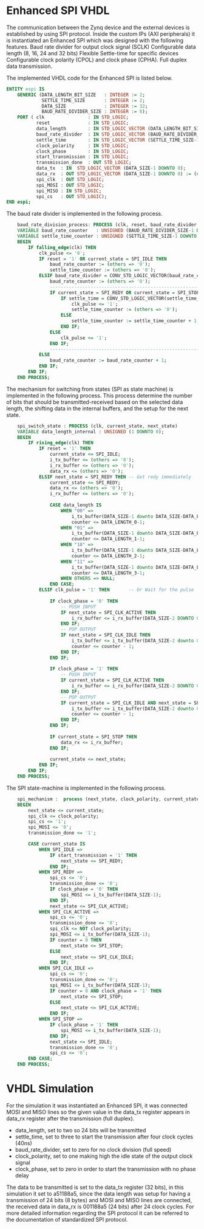 # Enhanced SPI VHDL

The communication between the Zynq device and the external devices is established by using SPI protocol. Inside the custom IPs (AXI peripherals) it is instantiated an Enhanced SPI which was designed with the following features.
Baud rate divider for output clock signal (SCLK)
Configurable data length (8, 16, 24 and 32 bits)
Flexible Settle-time for specific devices
Configurable clock polarity (CPOL) and clock phase (CPHA).
Full duplex data transmission.

The implemented VHDL code for the Enhanced SPI is listed below.

```VHDL
ENTITY espi IS
    GENERIC (DATA_LENGTH_BIT_SIZE   : INTEGER := 2;
             SETTLE_TIME_SIZE       : INTEGER := 2;
             DATA_SIZE              : INTEGER := 32;
             BAUD_RATE_DIVIDER_SIZE : INTEGER := 8);
    PORT ( clk                : IN STD_LOGIC;
           reset              : IN STD_LOGIC;
           data_length        : IN STD_LOGIC_VECTOR (DATA_LENGTH_BIT_SIZE-1 DOWNTO 0);
           baud_rate_divider  : IN STD_LOGIC_VECTOR (BAUD_RATE_DIVIDER_SIZE-1 DOWNTO 0);
           settle_time        : IN STD_LOGIC_VECTOR (SETTLE_TIME_SIZE-1 DOWNTO 0);
           clock_polarity     : IN STD_LOGIC;
           clock_phase        : IN STD_LOGIC;
           start_transmission : IN STD_LOGIC;
           transmission_done  : OUT STD_LOGIC;
           data_tx  : IN  STD_LOGIC_VECTOR (DATA_SIZE-1 DOWNTO 0);
           data_rx  : OUT STD_LOGIC_VECTOR (DATA_SIZE-1 DOWNTO 0) := (others => '0');
           spi_clk  : OUT STD_LOGIC;
           spi_MOSI : OUT STD_LOGIC;
           spi_MISO : IN STD_LOGIC;
           spi_cs   : OUT STD_LOGIC);
END espi;
```

The baud rate divider is implemented in the following process.

```VHDL
    baud_rate_division_process: PROCESS (clk, reset, baud_rate_divider, settle_time, clk_pulse)
    VARIABLE baud_rate_counter   : UNSIGNED (BAUD_RATE_DIVIDER_SIZE-1 DOWNTO 0) := (others => '0');
    VARIABLE settle_time_counter : UNSIGNED (SETTLE_TIME_SIZE-1 DOWNTO 0)       := (others => '0');
    BEGIN
        IF falling_edge(clk) THEN
            clk_pulse <= '0';
            IF reset = '1' OR current_state = SPI_IDLE THEN
                baud_rate_counter := (others => '0');
                settle_time_counter := (others => '0');
            ELSIF baud_rate_divider = CONV_STD_LOGIC_VECTOR(baud_rate_counter, BAUD_RATE_DIVIDER_SIZE) THEN
                baud_rate_counter := (others => '0');
                ----------------------------------------------------------------
                IF current_state = SPI_REDY OR current_state = SPI_STOP THEN
                    IF settle_time = CONV_STD_LOGIC_VECTOR(settle_time_counter, SETTLE_TIME_SIZE) THEN
                        clk_pulse <= '1';
                        settle_time_counter := (others => '0');
                    ELSE
                        settle_time_counter := settle_time_counter + 1;
                    END IF;
                ELSE
                    clk_pulse <= '1';
                END IF;
                ----------------------------------------------------------------
            ELSE
                baud_rate_counter := baud_rate_counter + 1;
            END IF;
        END IF;
    END PROCESS;
```

The mechanism for switching from states (SPI as state machine) is implemented in the following process. This process determine the number of bits that should be transmitted-received based on the selected data length, the shifting data in the internal buffers, and the setup for the next state.


```VHDL
    spi_switch_state : PROCESS (clk, current_state, next_state)
    VARIABLE data_length_internal : UNSIGNED (1 DOWNTO 0);
    BEGIN
        IF rising_edge(clk) THEN
            IF reset = '1' THEN
                current_state <= SPI_IDLE;
                i_tx_buffer <= (others => '0');
                i_rx_buffer <= (others => '0');
                data_rx <= (others => '0');
            ELSIF next_state = SPI_REDY THEN -- Get redy immediately
                current_state <= SPI_REDY;
                data_rx <= (others => '0');
                i_rx_buffer <= (others => '0');
                
                CASE data_length IS
                    WHEN "00" =>
                        i_tx_buffer(DATA_SIZE-1 downto DATA_SIZE-DATA_LENGTH_0) <= data_tx(DATA_LENGTH_0-1 downto 0);
                        counter <= DATA_LENGTH_0-1;
                    WHEN "01" =>
                        i_tx_buffer(DATA_SIZE-1 downto DATA_SIZE-DATA_LENGTH_1) <= data_tx(DATA_LENGTH_1-1 downto 0);
                        counter <= DATA_LENGTH_1-1;
                    WHEN "10" =>
                        i_tx_buffer(DATA_SIZE-1 downto DATA_SIZE-DATA_LENGTH_2) <= data_tx(DATA_LENGTH_2-1 downto 0);
                        counter <= DATA_LENGTH_2-1;
                    WHEN "11" =>
                        i_tx_buffer(DATA_SIZE-1 downto DATA_SIZE-DATA_LENGTH_3) <= data_tx(DATA_LENGTH_3-1 downto 0);
                        counter <= DATA_LENGTH_3-1;
                    WHEN OTHERS => NULL;
                END CASE;
            ELSIF clk_pulse = '1' THEN       -- Or Wait for the pulse
                
                IF clock_phase = '0' THEN
                    -- PUSH INPUT
                    IF next_state = SPI_CLK_ACTIVE THEN
                        i_rx_buffer <= i_rx_buffer(DATA_SIZE-2 DOWNTO 0) & spi_MISO;
                    END IF;
                    -- POP OUTPUT
                    IF next_state = SPI_CLK_IDLE THEN
                        i_tx_buffer <= i_tx_buffer(DATA_SIZE-2 downto 0) & '-';
                        counter <= counter - 1;
                    END IF;
                END IF;
                
                IF clock_phase = '1' THEN
                    -- PUSH INPUT
                    IF current_state = SPI_CLK_ACTIVE THEN
                        i_rx_buffer <= i_rx_buffer(DATA_SIZE-2 DOWNTO 0) & spi_MISO;
                    END IF;
                    -- POP OUTPUT
                    IF current_state = SPI_CLK_IDLE AND next_state = SPI_CLK_ACTIVE THEN
                        i_tx_buffer <= i_tx_buffer(DATA_SIZE-2 downto 0) & '-';
                        counter <= counter - 1;
                    END IF;
                END IF;
                
                IF current_state = SPI_STOP THEN
                    data_rx <= i_rx_buffer;
                END IF;
                
                current_state <= next_state;
            END IF;
        END IF;
    END PROCESS;
```

The SPI state-machine is implemented in the following process.

```VHDL
    spi_mechanism :  process (next_state, clock_polarity, current_state, start_transmission, i_tx_buffer, clock_phase, counter)
    BEGIN
        next_state <= current_state;
        spi_clk <= clock_polarity;
        spi_cs <= '1';
        spi_MOSI <= '0';
        transmission_done <= '1';

        CASE current_state IS
            WHEN SPI_IDLE =>
                IF start_transmission = '1' THEN
                    next_state <= SPI_REDY;
                END IF;
            WHEN SPI_REDY =>
                spi_cs <= '0';
                transmission_done <= '0';
                IF clock_phase = '0' THEN
                    spi_MOSI <= i_tx_buffer(DATA_SIZE-1);
                END IF;
                next_state <= SPI_CLK_ACTIVE;
            WHEN SPI_CLK_ACTIVE =>
                spi_cs <= '0';
                transmission_done <= '0';
                spi_clk <= NOT clock_polarity;
                spi_MOSI <= i_tx_buffer(DATA_SIZE-1);
                IF counter = 0 THEN
                    next_state <= SPI_STOP;
                ELSE
                    next_state <= SPI_CLK_IDLE;
                END IF;
            WHEN SPI_CLK_IDLE =>
                spi_cs <= '0';
                transmission_done <= '0';
                spi_MOSI <= i_tx_buffer(DATA_SIZE-1);
                IF counter = 0 AND clock_phase = '1' THEN
                    next_state <= SPI_STOP;
                ELSE
                    next_state <= SPI_CLK_ACTIVE;
                END IF;
            WHEN SPI_STOP =>
                IF clock_phase = '1' THEN
                    spi_MOSI <= i_tx_buffer(DATA_SIZE-1);
                END IF;
                next_state <= SPI_IDLE;
                transmission_done <= '0';
                spi_cs <= '0';
        END CASE;
    END PROCESS;
```

# VHDL Simulation

For the simulation it was instantiated an Enhanced SPI, it was connected MOSI and MISO lines so the given value in the data_tx register appears in data_rx register after the transmission (full duplex).

* data_length, set to two so 24 bits will be transmitted
* settle_time, set to three to start the transmission after four clock cycles (40ns)
* baud_rate_divider, set to zero for no clock division (full speed)
* clock_polarity, set to one making high the idle state of the output clock signal
* clock_phase, set to zero in order to start the transmission with no phase delay

The data to be transmitted is set to the data_tx register (32 bits), in this simulation it set to a51188a5, since the data length was setup for having a transmission of 24 bits (8 bytes) and MOSI and MISO lines are connected, the received data in data_rx is 001188a5 (24 bits) after 24 clock cycles.
For more detailed information regarding the SPI protocol it can be referred to the documentation of standardized SPI protocol.
